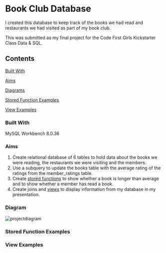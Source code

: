 # Book Club Database

I created this database to keep track of the books we had read and restaurants we had visited as part of my book club. 

This was submitted as my final project for the Code First Girls Kickstarter Class Data & SQL.



## Contents

[Built With](https://github.com/Kat-tat/book-club/edit/main/README.md#built-with)

[Aims](https://github.com/Kat-tat/book-club/edit/main/README.md#aims)

[Diagrams](https://github.com/Kat-tat/book-club/edit/main/README.md#diagrams)

[Stored Function Examples](https://github.com/Kat-tat/book-club/edit/main/README.md#stored-function-examples)

[View Examples](https://github.com/Kat-tat/book-club/edit/main/README.md#view-examples)



### Built With

MySQL Workbench 8.0.36

### Aims

1. Create relational database of 6 tables to hold data about the books we were reading, the restaurants we were visiting and the members.
2. Use a subquery to update the books table with the average rating of the ratings from the member_ratings table.
3. Create [stored functions](https://github.com/Kat-tat/book-club/edit/main/README.md#stored-function-examples) to show whether a book is longer than average and to show whether a member has read a book.
4. Create joins and [views](https://github.com/Kat-tat/book-club/edit/main/README.md#view-examples) to display information from my database in my presentation. 

### Diagram

![projectdiagram](https://github.com/Kat-tat/book-club/assets/168368191/9668604b-76e2-4a4c-a306-a253839e0ffd)

### Stored Function Examples

### View Examples

